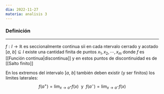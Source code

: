 ```yaml
---
dia: 2022-11-27
materia: analisis 3
---
```

### Definición
---
$f : I \to \mathbb{R}$ es seccionalmente continua sii en cada ntervalo cerrado y acotado $[a, ~b] \subseteq I$ existe una cantidad finita de puntos $x_1, x_2, \cdots, x_m$ donde $f$ es [[Función continua|discontinua]] y en estos puntos de discontinuidad es de [[Salto finito]]

En los extremos del intervalo $[a, ~b]$ también deben existir (y ser finitos) los limites laterales: $$ f(a^+) = \lim_{x \to a^+} f(x) ~ \text{ y } ~ f(a^-) = \lim_{x \to a^-} f(x) $$
